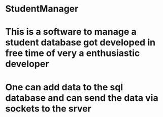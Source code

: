 # StudentManager
# This is a software to manage a student database got developed in free time of very a enthusiastic developer
# One can add data to the sql database and can send the data via sockets to the srver
